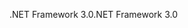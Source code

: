 <span data-ttu-id="f2f43-101">.NET Framework 3.0</span><span class="sxs-lookup"><span data-stu-id="f2f43-101">.NET Framework 3.0</span></span>
